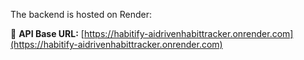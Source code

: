 The backend is hosted on Render:

🔗 **API Base URL:** [https://habitify-aidrivenhabittracker.onrender.com](https://habitify-aidrivenhabittracker.onrender.com)
